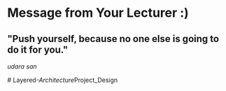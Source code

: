 # Message from Your Lecturer :)
## "Push yourself, because no one else is going to do it for you." 
_udara san_

#   L a y e r e d _ - A r c h i t e c t u r e _ P r o j e c t _ D e s i g n  
 